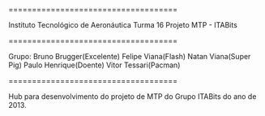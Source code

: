 ====================================

Instituto Tecnológico de Aeronáutica
Turma 16
Projeto MTP - ITABits

====================================

Grupo:
  Bruno Brugger(Excelente)
  Felipe Viana(Flash)
  Natan Viana(Super Pig)
  Paulo Henrique(Doente)
  Vitor Tessari(Pacman)

====================================

Hub para desenvolvimento do projeto de MTP do Grupo ITABits do ano de 2013.
